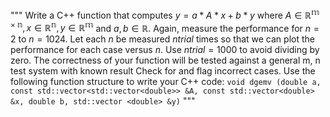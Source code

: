 """
Write a C++ function that computes $y=a*A*x + b*y$ where $A \in \mathbb{R^{m \times n}}, x \in \mathbb{R^n}, y \in \mathbb{R^m}$ and $a,b \in \mathbb{R}$. Again, measure the performance for $n = 2$ to $n = 1024$. Let each $n$ be measured $ntrial$ times so that we can plot the performance for each case versus $n$. Use $ntrial=1000$ to avoid dividing by zero. The correctness of your function will be tested against a general m, n test system with known result Check for and flag incorrect cases. Use the following function structure to write your C++ code:
`void dgemv (double a, const std::vector<std::vector<double>> &A, const std::vector<double> &x, double b, std::vector <double> &y)`
"""
